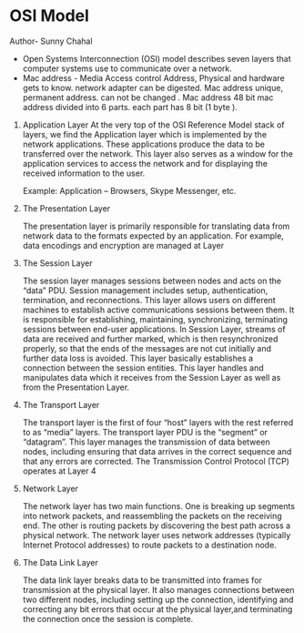 # OSI Model
Author- Sunny Chahal
- Open Systems Interconnection (OSI) model describes seven layers that computer systems use to communicate over a network.  
- Mac address - Media Access control Address, Physical and hardware gets to know. network adapter can be digested. Mac address unique, permanent address.
  can not be changed . Mac address 48 bit mac address divided into 6 parts. each part has 8 bit (1 byte ).

1. Application Layer 
   At the very top of the OSI Reference Model stack of layers, we find the Application layer which is implemented by the network applications.
   These applications produce the data to be transferred over the network. This layer also serves as a window for the application services to access the 
   network and for displaying the received information to the user. 

   Example: Application – Browsers, Skype Messenger, etc. 

2. The Presentation Layer
  
   The presentation layer is primarily responsible for translating data from network data to the formats expected by an application.
   For example, data encodings and encryption are managed at Layer

3. The Session Layer

   The session layer manages sessions between nodes and acts on the “data” PDU. Session management includes setup, authentication, termination, and reconnections.
   This layer allows users on different machines to establish active communications sessions between them. It is responsible for establishing, maintaining, synchronizing,
   terminating sessions between end-user applications. In Session Layer, streams of data are received and further marked, which is then resynchronized properly, so that
   the ends of the messages are not cut initially and further data loss is avoided. This layer basically establishes a connection between the session entities.    This layer handles and manipulates data which it receives from the Session Layer as well as from the Presentation Layer.

4. The Transport Layer

   The transport layer is the first of four “host” layers with the rest referred to as “media” layers. The transport layer PDU is the “segment” or “datagram”.
   This layer manages the transmission of data between nodes, including ensuring that data arrives in the correct sequence and that any errors are corrected.
   The Transmission Control Protocol (TCP) operates at Layer 4
 
5. Network Layer

   The network layer has two main functions. One is breaking up segments into network packets, and reassembling the packets on the receiving end.
   The other is routing packets by discovering the best path across a physical network. The network layer uses network addresses (typically Internet Protocol addresses) to route packets to a destination node.

6. The Data Link Layer

   The data link layer breaks data to be transmitted into frames for transmission at the physical layer. It also manages connections between two different nodes,
   including setting up the connection, identifying and correcting any bit errors that occur at the physical layer,and terminating the connection once the session is complete.
